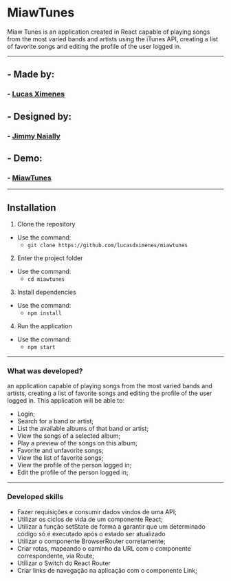 # MiawTunes

Miaw Tunes is an application created in React capable of playing songs from the most varied bands and artists using the iTunes API, creating a list of favorite songs and editing the profile of the user logged in.

---

## - Made by:

### - [Lucas Ximenes](https://www.linkedin.com/in/lucas-ximenes-0aa2591b7/)

## - Designed by:

### - [Jimmy Naially](https://www.linkedin.com/in/jwmmy/)

## - Demo:

### - [MiawTunes](https://miawtunes.vercel.app/)

---

## Installation

1. Clone the repository

- Use the command:
  - `git clone https://github.com/lucasdximenes/miawtunes`

2. Enter the project folder

- Use the command:
  - `cd miawtunes`

3. Install dependencies

- Use the command:
  - `npm install`

4. Run the application

- Use the command:
  - `npm start`

---

### What was developed?

an application capable of playing songs from the most varied bands and artists, creating a list of favorite songs and editing the profile of the user logged in. This application will be able to:

- Login;
- Search for a band or artist;
- List the available albums of that band or artist;
- View the songs of a selected album;
- Play a preview of the songs on this album;
- Favorite and unfavorite songs;
- View the list of favorite songs;
- View the profile of the person logged in;
- Edit the profile of the person logged in;

---

### Developed skills

- Fazer requisições e consumir dados vindos de uma API;
- Utilizar os ciclos de vida de um componente React;
- Utilizar a função setState de forma a garantir que um determinado código só é executado após o estado ser atualizado
- Utilizar o componente BrowserRouter corretamente;
- Criar rotas, mapeando o caminho da URL com o componente correspondente, via Route;
- Utilizar o Switch do React Router
- Criar links de navegação na aplicação com o componente Link;
